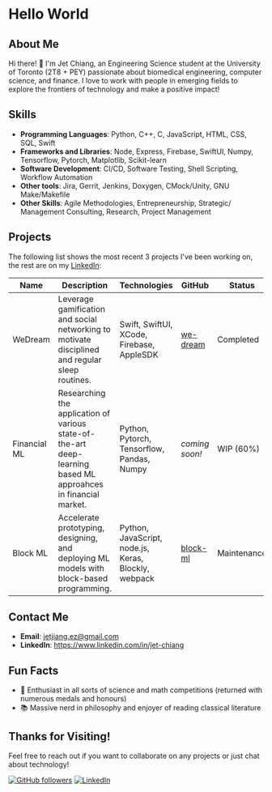 # Hello World

## About Me
Hi there! 👋 I'm Jet Chiang, an Engineering Science student at the University of Toronto (2T8 + PEY) passionate about biomedical engineering, computer science, and finance. I love to work with people in emerging fields to explore the frontiers of technology and make a positive impact!

## Skills
- **Programming Languages**: Python, C++, C, JavaScript, HTML, CSS, SQL, Swift
- **Frameworks and Libraries**: Node, Express, Firebase, SwiftUI, Numpy, Tensorflow, Pytorch, Matplotlib, Scikit-learn
- **Software Development**: CI/CD, Software Testing, Shell Scripting, Workflow Automation
- **Other tools**: Jira, Gerrit, Jenkins, Doxygen, CMock/Unity, GNU Make/Makefile
- **Other Skills**: Agile Methodologies, Entrepreneurship, Strategic/ Management Consulting, Research, Project Management

## Projects
The following list shows the most recent 3 projects I've been working on, the rest are on my [LinkedIn][1]:

|Name|Description|Technologies|GitHub|Status|
|---|---|---|---|---|
|WeDream|Leverage gamification and social networking to motivate disciplined and regular sleep routines.| Swift, SwiftUI, XCode, Firebase, AppleSDK | [we-dream](https://github.com/supreme-gg-gg/we-dream)|Completed|
|Financial ML|Researching the application of various state-of-the-art deep-learning based ML approahces in financial market.| Python, Pytorch, Tensorflow, Pandas, Numpy | _coming soon!_ |WIP (60%)|
|Block ML|Accelerate prototyping, designing, and deploying ML models with block-based programming.| Python, JavaScript, node.js, Keras, Blockly, webpack | [block-ml](https://github.com/supreme-gg-gg/block-ml)|Maintenance|

## Contact Me
- **Email**: jetjiang.ez@gmail.com
- **LinkedIn**: https://www.linkedin.com/in/jet-chiang

## Fun Facts
- 🔭 Enthusiast in all sorts of science and math competitions (returned with numerous medals and honours)
- 📚 Massive nerd in philosophy and enjoyer of reading classical literature

## Thanks for Visiting!
Feel free to reach out if you want to collaborate on any projects or just chat about technology!

[![GitHub followers](https://img.shields.io/github/followers/yourusername?label=Follow&style=social)](https://github.com/supreme-gg-gg)
[![LinkedIn](https://img.shields.io/badge/LinkedIn-Connect-blue)][1]

[1]:https://www.linkedin.com/in/jet-chiang/
